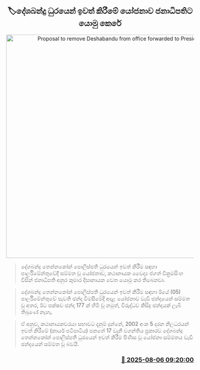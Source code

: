 <p align='center'><b><h2 align='center' title='Proposal to remove Deshabandu from office forwarded to President'>🏷දේශබන්දු ධුරයෙන් ඉවත් කිරීමේ යෝජනාව ජනාධිපතිට යොමු කෙරේ</h2></b></p>
<p align='center'><img src='https://helakuru.sgp1.cdn.digitaloceanspaces.com/esana/images/lib/deshabandu-thennakoon-new.jpg' width='600' alt='Proposal to remove Deshabandu from office forwarded to President'></p>

> දේශබන්දු තෙන්නකෝන් පොලිස්පති ධුරයෙන් ඉවත් කිරීම සඳහා පාර්ලිමේන්තුවේදී සම්මත වූ යෝජනාව, කථානායක වෛද්‍ය ජගත් වික්‍රමසිංහ විසින් ජනාධිපති අනුර කුමාර දිසානායක වෙත යොමු කර තිබෙනවා.

> දේශබන්දු තෙන්නකෝන් පොලිස්පති ධුරයෙන් ඉවත් කිරීම සඳහා ඊයේ (05) පාර්ලිමේන්තුවේ පැවති ඡන්ද විමසීමේදී අදාළ යෝජනාව වැඩි ඡන්දයෙන් සම්මත වූ අතර, ඊට පක්ෂව ඡන්ද 177 ක් හිමි වූ නමුත්, විරුද්ධව කිසිදු ඡන්දයක් ලැබී තිබුණේ නැහැ.

> ඒ අනුව, කථානායකවරයා සභාවට දැනුම් දුන්නේ, 2002 අංක 5 දරන නිලධරයන් ඉවත් කිරීමේ (කාර්ය පටිපාටිය) පනතේ 17 වැනි වගන්තිය ප්‍රකාරව දේශබන්දු තෙන්නකෝන් පොලිස්පති ධුරයෙන් ඉවත් කිරීම පිණිස වූ යෝජනා සම්මතය වැඩි ඡන්දයෙන් සම්මත වූ බවයි.



<h3 align='right'><a href='https://www.helakuru.lk/esana/p/112480/'>📅 2025-08-06 09:20:00</a></h3>
